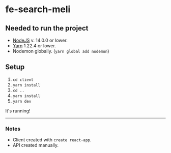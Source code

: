 # fe-search-meli

## Needed to run the project

- [NodeJS](https://nodejs.org/es/download/) v. 14.0.0 or lower.
- [Yarn](https://classic.yarnpkg.com/en/docs/install/) 1.22.4 or lower.
- Nodemon globally. (`yarn global add nodemon`)

## Setup

1. `cd client`
2. `yarn install`
3. `cd ..`
4. `yarn install`
5. `yarn dev`

It's running!

---

### Notes

- Client created with `create react-app`.
- API created manually.
